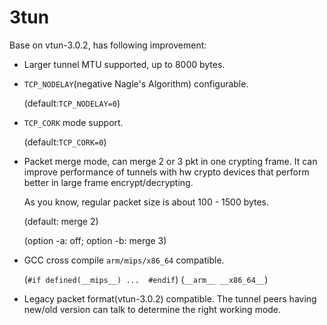 # 3tun

Base on vtun-3.0.2, has following improvement:

- Larger tunnel MTU supported, up to 8000 bytes.

- `TCP_NODELAY`(negative Nagle's Algorithm) configurable.
  
  (default:`TCP_NODELAY=0`)
- `TCP_CORK` mode support.
  
  (default:`TCP_CORK=0`)
- Packet merge mode, can merge 2 or 3 pkt in one crypting frame. It can improve performance of tunnels with hw crypto devices that perform better in large frame encrypt/decrypting. 

  As you know, regular packet size is about 100 - 1500 bytes.

  (default: merge 2)
  
  (option -a: off; option -b: merge 3)
- GCC cross compile `arm/mips/x86_64` compatible.
  
  (`#if defined(__mips__) ...  #endif`) (`__arm__ __x86_64__`)
- Legacy packet format(vtun-3.0.2) compatible. The tunnel peers having new/old version can talk to determine the right working mode.
